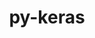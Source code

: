 ---
title: "py-keras"
layout: cache
categories: [package, develop-2024-04-28]
meta: {"versions": ["2.14.0", "3.3.2"], "compilers": ["apple-clang@=15.0.0", "gcc@=11.4.0"], "oss": ["ubuntu22.04", "ventura"], "platforms": ["darwin", "linux"], "targets": ["aarch64", "x86_64_v3"], "stacks": ["ml-darwin-aarch64-mps", "ml-linux-x86_64-cuda", "root"], "num_specs": 5, "num_specs_by_stack": {"root": 5, "ml-darwin-aarch64-mps": 1, "ml-linux-x86_64-cuda": 4}}
spec_details: [{"hash": "eysa3uiizrk6d6wjp7ghprkw3njxreny", "compiler": "apple-clang@=15.0.0", "versions": ["3.3.2"], "os": "ventura", "platform": "darwin", "target": "aarch64", "variants": ["backend=torch", "build_system=python_pip"], "stacks": ["root", "ml-darwin-aarch64-mps"], "size": "-", "tarball": "https://binaries.spack.io/releases/develop-2024-04-28/build_cache/darwin-ventura-aarch64/apple-clang-15.0.0/py-keras-3.3.2/darwin-ventura-aarch64-apple-clang-15.0.0-py-keras-3.3.2-eysa3uiizrk6d6wjp7ghprkw3njxreny.spack"}, {"hash": "yuse7jas5gv4use4dnqjs6twbdy55es2", "compiler": "gcc@=11.4.0", "versions": ["3.3.2"], "os": "ubuntu22.04", "platform": "linux", "target": "x86_64_v3", "variants": ["backend=torch", "build_system=python_pip"], "stacks": ["ml-linux-x86_64-cuda", "root"], "size": "-", "tarball": "https://binaries.spack.io/releases/develop-2024-04-28/build_cache/linux-ubuntu22.04-x86_64_v3/gcc-11.4.0/py-keras-3.3.2/linux-ubuntu22.04-x86_64_v3-gcc-11.4.0-py-keras-3.3.2-yuse7jas5gv4use4dnqjs6twbdy55es2.spack"}, {"hash": "elfimojz6xo7rvusowjjhtkbuueuxrq6", "compiler": "gcc@=11.4.0", "versions": ["3.3.2"], "os": "ubuntu22.04", "platform": "linux", "target": "x86_64_v3", "variants": ["backend=tensorflow", "build_system=python_pip"], "stacks": ["ml-linux-x86_64-cuda", "root"], "size": "-", "tarball": "https://binaries.spack.io/releases/develop-2024-04-28/build_cache/linux-ubuntu22.04-x86_64_v3/gcc-11.4.0/py-keras-3.3.2/linux-ubuntu22.04-x86_64_v3-gcc-11.4.0-py-keras-3.3.2-elfimojz6xo7rvusowjjhtkbuueuxrq6.spack"}, {"hash": "urzasvvi3nr4443dpixwumz3llceqxyc", "compiler": "gcc@=11.4.0", "versions": ["2.14.0"], "os": "ubuntu22.04", "platform": "linux", "target": "x86_64_v3", "variants": ["build_system=python_pip"], "stacks": ["ml-linux-x86_64-cuda", "root"], "size": "-", "tarball": "https://binaries.spack.io/releases/develop-2024-04-28/build_cache/linux-ubuntu22.04-x86_64_v3/gcc-11.4.0/py-keras-2.14.0/linux-ubuntu22.04-x86_64_v3-gcc-11.4.0-py-keras-2.14.0-urzasvvi3nr4443dpixwumz3llceqxyc.spack"}, {"hash": "6omi24h3wccqarlkwg2uxvsyb23ojonp", "compiler": "gcc@=11.4.0", "versions": ["3.3.2"], "os": "ubuntu22.04", "platform": "linux", "target": "x86_64_v3", "variants": ["backend=jax", "build_system=python_pip"], "stacks": ["ml-linux-x86_64-cuda", "root"], "size": "-", "tarball": "https://binaries.spack.io/releases/develop-2024-04-28/build_cache/linux-ubuntu22.04-x86_64_v3/gcc-11.4.0/py-keras-3.3.2/linux-ubuntu22.04-x86_64_v3-gcc-11.4.0-py-keras-3.3.2-6omi24h3wccqarlkwg2uxvsyb23ojonp.spack"}]
---